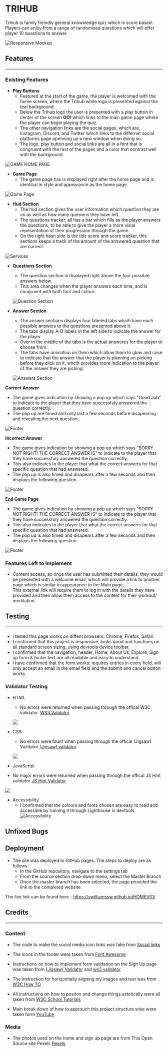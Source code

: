 # __TRIHUB__

Trihub is family freindly general knownledge quiz which is score based. Players can enjoy from a range of randomised questions which will offer player 10 questions to answer. 

![Responsive Mockup](/assets/images/website-responsive.png)

## Features<hr>

### Existing Features

- __Play Buttons__
  - Featured at the start of the game, the player is welcomed with the home screen, where the Trihub white logo is presented against the teal background. 
  - Below the Trihub logo the user is presented with a play button in center of the screen __GO!__ which links to the main game page where the  player can begin playing the quiz.
  - The other navigation links are the social pages, which are, Instagram, Discord, and Twitter which links to the differnet social platforms page openning up a new window when doing so. 
  - The logo, play button and social links are all in a font that is congruent with the rest of the pages and a color that contrast well with the background. 

![GAME HOME PAGE](/assets/images/home-page.png)

- __Game Page__
  - The game page has is displayed right after the home page and is identical in style and appearance as the home page.

![Game Page](/assets/images/game.png)

- __Hud Section__ 
  - The hud section gives the user  information  which question they are on as well as how many quesions they have left. 
  - The questions tracker, all has a bar which fills as the player answers the questions, to be able to give the player a more visial repesentation of their progression through the game.
  - On the right hasn side is the title score and score tracker, this sections keeps a track of the amount of the answered question that are correct. 

![Services](/assets/images/hud.png)

- __Questions Section__
  - The question section is displayed right above the four possible answers below. 
  - This area changes when the player answers each time, and is congruent with both font and colour. 

  ![Question Section](/assets/images/questions.png)

- __Answer Section__ 
  - The answer sections displays four labeled tabs whcih have each possible answers to the questions presented above it.
  - The tabs display A-D labels in the left side to indicate the answer for the player. 
  - Over in the middle of the tabs is the actual answeres for the player to choose from. 
  - The tabs have animation on them which allow them to glow and raise to indicate that the answer that the player is planning on picking before they click on it, whcih provides more indication to the player of the answer they are picking. 

  ![Answers Section](/assets/images/answers.png)

__Correct Answer__
  - The game gives indication by showing a pop up which says "Good Job" to indicate to the player that they have successfuly answered the question correctly.
  - The pop up are timed and only last a few seconds before disapearing and revealing the next question. 

![Footer](/assets/images/correct-answer.png)

__Incorrect Answer__
- The game gives indication by showing a pop up which says "SORRY NOT RIGHT! THE CORRECT ANSWER IS" to indicate to the player that they have successfuly answered the question correctly.
- This also indicates to the player that what the correct answers for that specific question that had answered. 
- The pop up is also timed and disapears after a few seconds and then displays the following question.

![Footer](/assets/images/incorrect-answer.png)

__End Game Page__
- The game gives indication by showing a pop up which says "SORRY NOT RIGHT! THE CORRECT ANSWER IS" to indicate to the player that they have successfuly answered the question correctly.
- This also indicates to the player that what the correct answers for that specific question that had answered. 
- The pop up is also timed and disapears after a few seconds and then displays the following question.

![Footer](/assets/images/endGame-page.png)

### Features Left to Implement
- Content access, so once the user has submitted their details, they would be presented with a welcome email, which will provide a link to another page which is similar in appearance to the Main page. <br>
This external link will require them to log in with the details they have provided and then allow them access to the content for their workout/ meditation. 


## Testing<hr>
   - I tested this page works on diffent browsers: Chrome, Firefox, Safari.
   - I confirmed that this project is responsive, looks good and functions on all standard screen sizing, using devtools device toolbar.
   - I confirmed that the navigation, header, Home, About Us, Explore, Sign up form & footer text are all readable and easy to understand.
   - I have confirmed that the form works: requires entries in every field, will only accept an email in the email field and the submit and cancel button works.

### Validator Testing 
- HTML 
  - No errors were returned when passing through the offical W3C validator. 
[WS3 Validator](https://jigsaw.w3.org/css-validator/#validate_by_input) 

  ![](/assets/images/html-validation.png) 

- CSS
  - No errors were founf when passing through the offical (Jigsaw) Validator [(Jigsaw) validator](https://validator.w3.org/#validate_by_input)

  ![](/assets/images/css-validation.png)

- JavaScript
 - No major errors were returned when passing through the offical JS Hint validator [JS Hint Validator](https://jshint.com)

 ![](/assets/images/js-hint.png)

- Accessibility 
  - I confirmed that the colours and fonts chosen are easy to read and accessible by running it through Lighthouse in devtools.
![Accessibility](/assets/images/accessibility.png)

## Unfixed Bugs

## Deployment
 - The site was deployed to GitHub pages. The steps to deploy are as follows:
   - In the GitHub repository, navigate to the settings tab
   - From the source section drop-down menu, select the Master Branch
   - Once the master branch has been selected, the page provided the link to the completed website.

The live link can be found here - https://swilliamssw.github.io/HOMEVIO/

## Credits<hr>

### Content
- The code to make the social media icon links was take from [Social links](https://www.w3schools.com/howto/howto_css_social_media_buttons.asp)

- The icons in the footer were taken from [Font Awesome](https://fontawesome.com/)

- Instructions on how to implement form validation on the Sign Up page was taken from [(Jigsaw) Validator](https://validator.w3.org/#validate_by_input) and [ws3 validator](https://jigsaw.w3.org/css-validator/#validate_by_input)

- The instruction for horizonitally aligning my images and text was from [W3C How TO](https://www.w3schools.com/howto/howto_css_images_side_by_side.asp)

- All instructions on how to positon and change things astetically were all taken from [W3C School Tutorials](https://www.w3schools.com/css/default.asp) 
- Main break down of how to approuch this project structure wise were taken form [YouTube](https://www.youtube.com/watch?v=f4fB9Xg2JEY&ab_channel=BrianDesign)

### Media
- The photos used on the home and sign up page are from This Open Source site Pexels [Pexels](https://www.pexels.com/)




